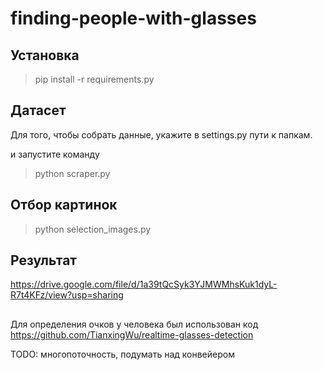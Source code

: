 # finding-people-with-glasses

## Установка

> pip install -r requirements.py

## Датасет

Для того, чтобы собрать данные, укажите в settings.py пути к папкам.

и запустите команду
> python scraper.py

## Отбор картинок

> python selection_images.py

## Результат

https://drive.google.com/file/d/1a39tQcSyk3YJMWMhsKuk1dyL-R7t4KFz/view?usp=sharing

##

Для определения очков у человека был использован код 
https://github.com/TianxingWu/realtime-glasses-detection

TODO:
многопоточность, подумать над конвейером
